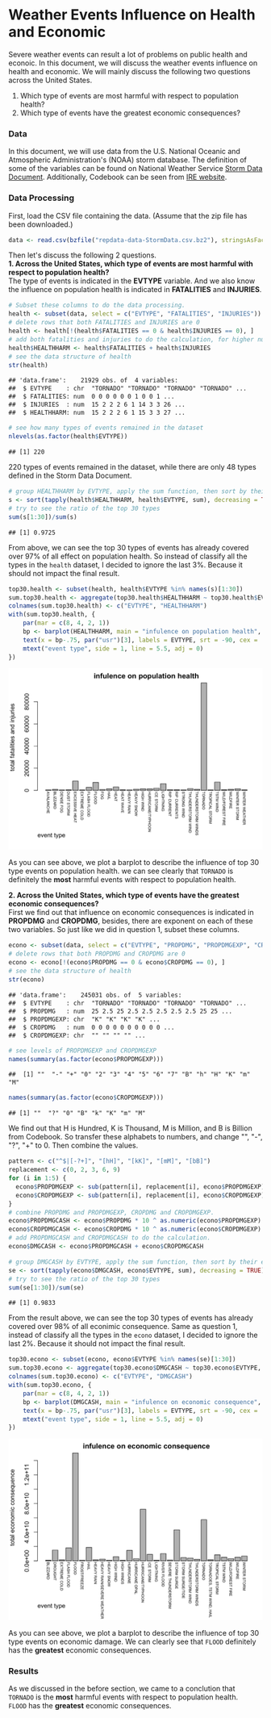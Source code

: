 
# Weather Events Influence on Health and Economic


Severe weather events can result a lot of problems on public health and econoic. In this document, we will discuss the weather events influence on health and economic. We will mainly discuss the following two questions across the United States.  
1. Which type of events are most harmful with respect to population health?  
2. Which type of events have the greatest economic consequences?

### Data
In this document, we will use data from the U.S. National Oceanic and Atmospheric Administration's (NOAA) storm database. The definition of some of the variables can be found on National Weather Service [Storm Data Document](https://d396qusza40orc.cloudfront.net/repdata%2Fpeer2_doc%2Fpd01016005curr.pdf). Additionally, Codebook can be seen from [IRE website](http://ire.org/nicar/database-library/databases/storm-events/).


### Data Processing
First, load the CSV file containing the data. (Assume that the zip file has been downloaded.)

```r
data <- read.csv(bzfile("repdata-data-StormData.csv.bz2"), stringsAsFactors=FALSE)
```
Then let's discuss the following 2 questions.  
__1. Across the United States, which type of events are most harmful with respect to population health?__  
The type of events is indicated in the __EVTYPE__ variable. And we also know the influence on population health is indicated in __FATALITIES__ and __INJURIES__.  


```r
# Subset these columns to do the data processing.  
health <- subset(data, select = c("EVTYPE", "FATALITIES", "INJURIES"))
# delete rows that both FATALITIES and INJURIES are 0
health <- health[!(health$FATALITIES == 0 & health$INJURIES == 0), ]
# add both fatalities and injuries to do the calculation, for higher numbers are more harmful to population health in total.
health$HEALTHHARM <- health$FATALITIES + health$INJURIES 
# see the data structure of health
str(health) 
```

```
## 'data.frame':	21929 obs. of  4 variables:
##  $ EVTYPE    : chr  "TORNADO" "TORNADO" "TORNADO" "TORNADO" ...
##  $ FATALITIES: num  0 0 0 0 0 0 1 0 0 1 ...
##  $ INJURIES  : num  15 2 2 2 6 1 14 3 3 26 ...
##  $ HEALTHHARM: num  15 2 2 2 6 1 15 3 3 27 ...
```

```r
# see how many types of events remained in the dataset
nlevels(as.factor(health$EVTYPE)) 
```

```
## [1] 220
```
220 types of events remained in the dataset, while there are only 48 types defined in the Storm Data Document.   

```r
# group HEALTHHARM by EVTYPE, apply the sum function, then sort by their effect.
s <- sort(tapply(health$HEALTHHARM, health$EVTYPE, sum), decreasing = TRUE) 
# try to see the ratio of the top 30 types 
sum(s[1:30])/sum(s)
```

```
## [1] 0.9725
```
From above, we can see the top 30 types of events has already covered over 97% of all effect on population health. So instead of classify all the types in the `health` dataset, I decided to ignore the last 3%. Because it should not impact the final result.  

```r
top30.health <- subset(health, health$EVTYPE %in% names(s)[1:30])
sum.top30.health <- aggregate(top30.health$HEALTHHARM ~ top30.health$EVTYPE, FUN = "sum")
colnames(sum.top30.health) <- c("EVTYPE", "HEALTHHARM")
with(sum.top30.health, {
    par(mar = c(8, 4, 2, 1))
    bp <- barplot(HEALTHHARM, main = "infulence on population health", xlab = "", ylab = "total fatalities and injuries")
    text(x = bp-.75, par("usr")[3], labels = EVTYPE, srt = -90, cex = .6, pos = 4, xpd = TRUE)
    mtext("event type", side = 1, line = 5.5, adj = 0)
})
```

![plot of chunk unnamed-chunk-4](figure/unnamed-chunk-4.png) 

As you can see above, we plot a barplot to describe the influence of top 30 type events on population health. we can see clearly that `TORNADO` is definitely the __most__ harmful events with respect to population health.  


__2. Across the United States, which type of events have the greatest economic consequences?__  
First we find out that influence on economic consequences is indicated in __PROPDMG__ and __CROPDMG__, besides, there are exponent on each of these two variables. So just like we did in question 1, subset these columns.  

```r
econo <- subset(data, select = c("EVTYPE", "PROPDMG", "PROPDMGEXP", "CROPDMG", "CROPDMGEXP"))
# delete rows that both PROPDMG and CROPDMG are 0
econo <- econo[!(econo$PROPDMG == 0 & econo$CROPDMG == 0), ]
# see the data structure of health
str(econo)
```

```
## 'data.frame':	245031 obs. of  5 variables:
##  $ EVTYPE    : chr  "TORNADO" "TORNADO" "TORNADO" "TORNADO" ...
##  $ PROPDMG   : num  25 2.5 25 2.5 2.5 2.5 2.5 2.5 25 25 ...
##  $ PROPDMGEXP: chr  "K" "K" "K" "K" ...
##  $ CROPDMG   : num  0 0 0 0 0 0 0 0 0 0 ...
##  $ CROPDMGEXP: chr  "" "" "" "" ...
```

```r
# see levels of PROPDMGEXP and CROPDMGEXP
names(summary(as.factor(econo$PROPDMGEXP)))
```

```
##  [1] ""  "-" "+" "0" "2" "3" "4" "5" "6" "7" "B" "h" "H" "K" "m" "M"
```

```r
names(summary(as.factor(econo$CROPDMGEXP)))
```

```
## [1] ""  "?" "0" "B" "k" "K" "m" "M"
```
We find out that H is Hundred, K is Thousand, M is Million, and B is Billion from Codebook. So transfer these alphabets to numbers, and change "", "-", "?", "+" to 0. Then combine the values.

```r
pattern <- c("^$|[-?+]", "[hH]", "[kK]", "[mM]", "[bB]")
replacement <- c(0, 2, 3, 6, 9)
for (i in 1:5) {
  econo$PROPDMGEXP <- sub(pattern[i], replacement[i], econo$PROPDMGEXP)
  econo$CROPDMGEXP <- sub(pattern[i], replacement[i], econo$CROPDMGEXP)
}
# combine PROPDMG and PROPDMGEXP, CROPDMG and CROPDMGEXP.
econo$PROPDMGCASH <- econo$PROPDMG * 10 ^ as.numeric(econo$PROPDMGEXP)
econo$CROPDMGCASH <- econo$CROPDMG * 10 ^ as.numeric(econo$CROPDMGEXP)
# add PROPDMGCASH and CROPDMGCASH to do the calculation.
econo$DMGCASH <- econo$PROPDMGCASH + econo$CROPDMGCASH
```

```r
# group DMGCASH by EVTYPE, apply the sum function, then sort by their effect.
se <- sort(tapply(econo$DMGCASH, econo$EVTYPE, sum), decreasing = TRUE) 
# try to see the ratio of the top 30 types 
sum(se[1:30])/sum(se)
```

```
## [1] 0.9833
```
From the result above, we can see the top 30 types of events has already covered over 98% of all econimic consequence. Same as question 1, instead of classify all the types in the `econo` dataset, I decided to ignore the last 2%. Because it should not impact the final result.

```r
top30.econo <- subset(econo, econo$EVTYPE %in% names(se)[1:30])
sum.top30.econo <- aggregate(top30.econo$DMGCASH ~ top30.econo$EVTYPE, FUN = "sum")
colnames(sum.top30.econo) <- c("EVTYPE", "DMGCASH")
with(sum.top30.econo, {
    par(mar = c(8, 4, 2, 1))
    bp <- barplot(DMGCASH, main = "infulence on economic consequence", xlab = "", ylab = "total economic consequence")
    text(x = bp-.75, par("usr")[3], labels = EVTYPE, srt = -90, cex = .6, pos = 4, xpd = TRUE)
    mtext("event type", side = 1, line = 5.5, adj = 0)
})
```

![plot of chunk unnamed-chunk-8](figure/unnamed-chunk-8.png) 

As you can see above, we plot a barplot to describe the influence of top 30 type events on economic damage. We can clearly see that `FLOOD` definitely has the __greatest__ economic consequences.

### Results
As we discussed in the before section, we came to a conclution that  
`TORNADO` is the __most__ harmful events with respect to population health.  
`FLOOD` has the __greatest__ economic consequences.
